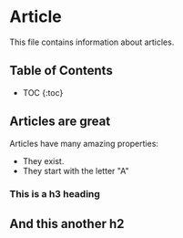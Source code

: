 # Article

This file contains information about articles.

## Table of Contents
* TOC
{:toc}


## Articles are great
Articles have many amazing properties:
- They exist.
- They start with the letter "A"


### This is a h3 heading


## And this another h2